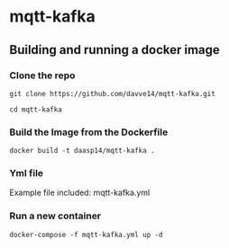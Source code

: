 # mqtt-kafka

## Building and running a docker image

### Clone the repo
`git clone https://github.com/davve14/mqtt-kafka.git`

`cd mqtt-kafka`

### Build the Image from the Dockerfile
`docker build -t daasp14/mqtt-kafka .`

### Yml file
Example file included: mqtt-kafka.yml
     
### Run a new container
`docker-compose -f mqtt-kafka.yml up -d`

